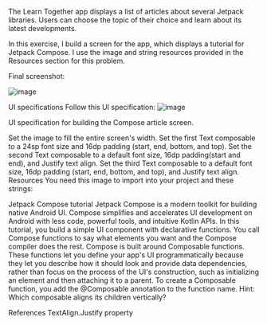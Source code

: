 The Learn Together app displays a list of articles about several Jetpack libraries. Users can choose the topic of their choice and learn about its latest developments.

In this exercise, I build a screen for the app, which displays a tutorial for Jetpack Compose. I use the image and string resources provided in the Resources section for this problem.

Final screenshot:

![image](https://github.com/TexZ-GenZ/Jetpack-Compose-Tutorial/assets/90178250/79e16ec0-40ee-4c98-a7e4-8d7131e82d4f)

UI specifications
Follow this UI specification:
![image](https://github.com/TexZ-GenZ/Jetpack-Compose-Tutorial/assets/90178250/d665d23f-87e4-4d03-b668-fe743ede21ad)


UI specification for building the Compose article screen.

Set the image to fill the entire screen's width.
Set the first Text composable to a 24sp font size and 16dp padding (start, end, bottom, and top).
Set the second Text composable to a default font size, 16dp padding(start and end), and Justify text align.
Set the third Text composable to a default font size, 16dp padding (start, end, bottom, and top), and Justify text align.
Resources
You need this image to import into your project and these strings:

Jetpack Compose tutorial
Jetpack Compose is a modern toolkit for building native Android UI. Compose simplifies and accelerates UI development on Android with less code, powerful tools, and intuitive Kotlin APIs.
In this tutorial, you build a simple UI component with declarative functions. You call Compose functions to say what elements you want and the Compose compiler does the rest. Compose is built around Composable functions. These functions let you define your app\'s UI programmatically because they let you describe how it should look and provide data dependencies, rather than focus on the process of the UI\'s construction, such as initializing an element and then attaching it to a parent. To create a Composable function, you add the @Composable annotation to the function name.
Hint: Which composable aligns its children vertically?

References
TextAlign.Justify property
